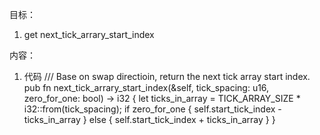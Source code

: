 目标：
1. get next_tick_arrary_start_index


内容：
1. 代码
    /// Base on swap directioin, return the next tick array start index.
    pub fn next_tick_arrary_start_index(&self, tick_spacing: u16, zero_for_one: bool) -> i32 {
        let ticks_in_array = TICK_ARRAY_SIZE * i32::from(tick_spacing);
        if zero_for_one {
            self.start_tick_index - ticks_in_array
        } else {
            self.start_tick_index + ticks_in_array
        }
    }